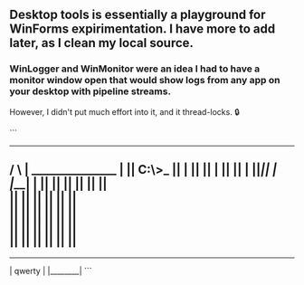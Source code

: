 ## Desktop tools is essentially a playground for WinForms expirimentation. I have more to add later, as I clean my local source.

### WinLogger and WinMonitor were an idea I had to have a monitor window open that would show logs from any app on your desktop with pipeline streams. 

However, I didn't put much effort into it, and it thread-locks. 🔒

\`\`\`
  _________________
 /                 \\
|  _______________  |
||  C:\\>_         || |
||               || |
||               || |
||_______________|| |
|_________________| |
   || || || || || ||  
   || || || || || ||  
   || || || || || ||  
   || || || || || ||  
   || || || || || ||  
---------------------
 ________  
|  qwerty | 
|________| 
\`\`\`
